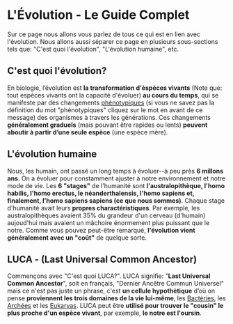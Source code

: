 # L'Évolution - Le Guide Complet
Sur ce page nous allons vous parlez de tous ce qui est en lien avec l'évolution. Nous allons aussi séparer ce page en plusieurs sous-sections tels que: "C'est quoi l'évolution", "L'évolution humaine", etc.
## C'est quoi l'évolution?
En biologie, l’évolution est **la transformation d'èspèces vivants** (Note que: tout espèces vivants ont la capacité d'évoluer) **au cours du temps**, qui se manifeste par des changements [phénotypiques](https://fr.wikipedia.org/wiki/Ph%C3%A9notype) (si vous ne savez pas la définition du mot "phénotypiques" cliquez sur le mot en avant de ce message)  des organismes à travers les générations. Ces changements **généralement graduels** (mais pouvant être rapides ou lents) **peuvent aboutir à partir d’une seule espèce** (une espèce mère). 
## L'évolution humaine
Nous, les humain, ont passé un long temps à évoluer--à peu près **6 millons ans**. On a évoluer pour constamment ajuster à notre environnement et notre mode de vie. Les **6 "stages"** de l'humanité sont **l'australopithèque, l'homo habilis, l'homo erectus, le néanderthalensis, l'homo sapiens et, finalement,  l'homo sapiens sapiens (ce que nous sommes)**. Chaque stage d'humanité avait leurs **propres charactéristiques**. Par exemple, les australopithèques avaient 35% du grandeur d'un cerveau (d'humain) aujoud'hui mais avaient un mâchoire énormement plus puissant que le notre. Comme vous pouvez peut-être remarqué, **l'évolution vient généralement avec un "coût"** de quelque sorte.
## LUCA - (Last Universal Common Ancestor)
Commençons avec "C'est quoi LUCA?".  LUCA signifie: "**Last Universal Common Ancestor**", soit en français, "Dernier Ancêtre Commun Universel" mais ce n'est pas juste un phrase, c'est **un cellule hypothètique** d’où on pense **proviennent les trois domaines de la vie lui-même**, les [Bactéries](https://fr.wikipedia.org/wiki/Bact%C3%A9rie), les [Archées](https://fr.wikipedia.org/wiki/Archaea) et les [Eukaryas](https://fr.wikipedia.org/wiki/Eukaryota). LUCA peut être **utilisé pour trouver le "cousin" le plus proche d'un espèce vivant**, par exemple, **le notre est l'oursin**.